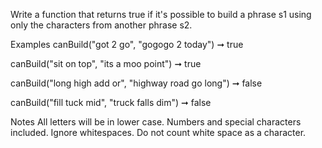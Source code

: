 Write a function that returns true if it's possible to build a phrase s1 using only the characters from another phrase s2.

Examples
canBuild("got 2 go", "gogogo 2 today") ➞ true

canBuild("sit on top", "its a moo point") ➞ true

canBuild("long high add or", "highway road go long") ➞ false

canBuild("fill tuck mid", "truck falls dim") ➞ false

Notes
All letters will be in lower case.
Numbers and special characters included.
Ignore whitespaces.
Do not count white space as a character.